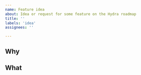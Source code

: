 ```yaml
---
name: Feature idea
about: Idea or request for some feature on the Hydra roadmap
title: ''
labels: 'idea'
assignees: ''

---
```


## Why
<!-- Explain why you (or the user) need/want this (e.g. problem, challenge, pain, benefit) -->

## What
<!-- Explain what this is roughly about (e.g. description of a new API endpoint or message format). -->